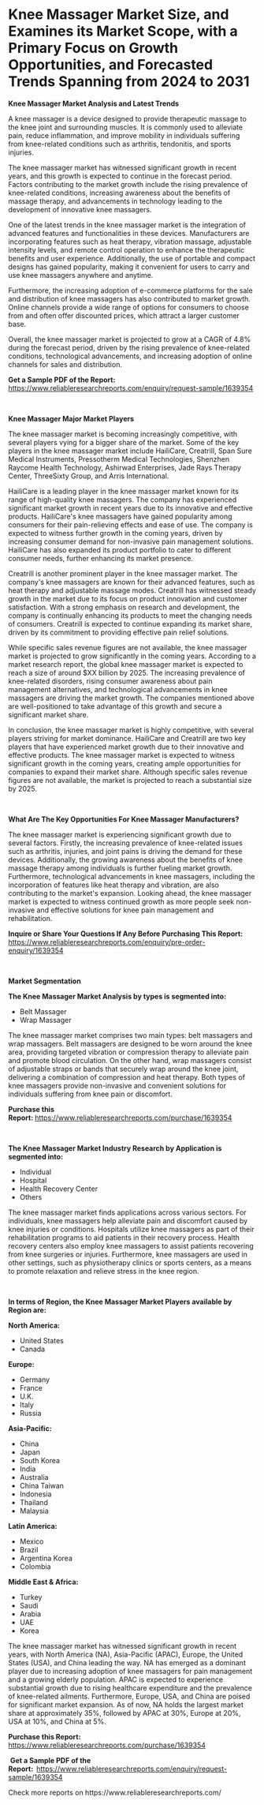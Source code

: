 <p><h1>Knee Massager Market Size, and Examines its Market Scope, with a Primary Focus on Growth Opportunities, and Forecasted Trends Spanning from 2024 to 2031</h1></p><p><strong>Knee Massager Market Analysis and Latest Trends</strong></p>
<p><p>A knee massager is a device designed to provide therapeutic massage to the knee joint and surrounding muscles. It is commonly used to alleviate pain, reduce inflammation, and improve mobility in individuals suffering from knee-related conditions such as arthritis, tendonitis, and sports injuries.</p><p>The knee massager market has witnessed significant growth in recent years, and this growth is expected to continue in the forecast period. Factors contributing to the market growth include the rising prevalence of knee-related conditions, increasing awareness about the benefits of massage therapy, and advancements in technology leading to the development of innovative knee massagers.</p><p>One of the latest trends in the knee massager market is the integration of advanced features and functionalities in these devices. Manufacturers are incorporating features such as heat therapy, vibration massage, adjustable intensity levels, and remote control operation to enhance the therapeutic benefits and user experience. Additionally, the use of portable and compact designs has gained popularity, making it convenient for users to carry and use knee massagers anywhere and anytime.</p><p>Furthermore, the increasing adoption of e-commerce platforms for the sale and distribution of knee massagers has also contributed to market growth. Online channels provide a wide range of options for consumers to choose from and often offer discounted prices, which attract a larger customer base.</p><p>Overall, the knee massager market is projected to grow at a CAGR of 4.8% during the forecast period, driven by the rising prevalence of knee-related conditions, technological advancements, and increasing adoption of online channels for sales and distribution.</p></p>
<p><strong>Get a Sample PDF of the Report:&nbsp;</strong> <a href="https://www.reliableresearchreports.com/enquiry/request-sample/1639354">https://www.reliableresearchreports.com/enquiry/request-sample/1639354</a></p>
<p>&nbsp;</p>
<p><strong>Knee Massager Major Market Players</strong></p>
<p><p>The knee massager market is becoming increasingly competitive, with several players vying for a bigger share of the market. Some of the key players in the knee massager market include HailiCare, Creatrill, Span Sure Medical Instruments, Pressotherm Medical Technologies, Shenzhen Raycome Health Technology, Ashirwad Enterprises, Jade Rays Therapy Center, ThreeSixty Group, and Arris International.</p><p>HailiCare is a leading player in the knee massager market known for its range of high-quality knee massagers. The company has experienced significant market growth in recent years due to its innovative and effective products. HailiCare's knee massagers have gained popularity among consumers for their pain-relieving effects and ease of use. The company is expected to witness further growth in the coming years, driven by increasing consumer demand for non-invasive pain management solutions. HailiCare has also expanded its product portfolio to cater to different consumer needs, further enhancing its market presence.</p><p>Creatrill is another prominent player in the knee massager market. The company's knee massagers are known for their advanced features, such as heat therapy and adjustable massage modes. Creatrill has witnessed steady growth in the market due to its focus on product innovation and customer satisfaction. With a strong emphasis on research and development, the company is continually enhancing its products to meet the changing needs of consumers. Creatrill is expected to continue expanding its market share, driven by its commitment to providing effective pain relief solutions.</p><p>While specific sales revenue figures are not available, the knee massager market is projected to grow significantly in the coming years. According to a market research report, the global knee massager market is expected to reach a size of around $XX billion by 2025. The increasing prevalence of knee-related disorders, rising consumer awareness about pain management alternatives, and technological advancements in knee massagers are driving the market growth. The companies mentioned above are well-positioned to take advantage of this growth and secure a significant market share.</p><p>In conclusion, the knee massager market is highly competitive, with several players striving for market dominance. HailiCare and Creatrill are two key players that have experienced market growth due to their innovative and effective products. The knee massager market is expected to witness significant growth in the coming years, creating ample opportunities for companies to expand their market share. Although specific sales revenue figures are not available, the market is projected to reach a substantial size by 2025.</p></p>
<p>&nbsp;</p>
<p><strong>What Are The Key Opportunities For Knee Massager Manufacturers?</strong></p>
<p><p>The knee massager market is experiencing significant growth due to several factors. Firstly, the increasing prevalence of knee-related issues such as arthritis, injuries, and joint pains is driving the demand for these devices. Additionally, the growing awareness about the benefits of knee massage therapy among individuals is further fueling market growth. Furthermore, technological advancements in knee massagers, including the incorporation of features like heat therapy and vibration, are also contributing to the market's expansion. Looking ahead, the knee massager market is expected to witness continued growth as more people seek non-invasive and effective solutions for knee pain management and rehabilitation.</p></p>
<p><strong>Inquire or Share Your Questions If Any Before Purchasing This Report:</strong> <a href="https://www.reliableresearchreports.com/enquiry/pre-order-enquiry/1639354">https://www.reliableresearchreports.com/enquiry/pre-order-enquiry/1639354</a></p>
<p>&nbsp;</p>
<p><strong>Market Segmentation</strong></p>
<p><strong>The Knee Massager Market Analysis by types is segmented into:</strong></p>
<p><ul><li>Belt Massager</li><li>Wrap Massager</li></ul></p>
<p><p>The knee massager market comprises two main types: belt massagers and wrap massagers. Belt massagers are designed to be worn around the knee area, providing targeted vibration or compression therapy to alleviate pain and promote blood circulation. On the other hand, wrap massagers consist of adjustable straps or bands that securely wrap around the knee joint, delivering a combination of compression and heat therapy. Both types of knee massagers provide non-invasive and convenient solutions for individuals suffering from knee pain or discomfort.</p></p>
<p><strong>Purchase this Report:&nbsp;</strong><a href="https://www.reliableresearchreports.com/purchase/1639354">https://www.reliableresearchreports.com/purchase/1639354</a></p>
<p>&nbsp;</p>
<p><strong>The Knee Massager Market Industry Research by Application is segmented into:</strong></p>
<p><ul><li>Individual</li><li>Hospital</li><li>Health Recovery Center</li><li>Others</li></ul></p>
<p><p>The knee massager market finds applications across various sectors. For individuals, knee massagers help alleviate pain and discomfort caused by knee injuries or conditions. Hospitals utilize knee massagers as part of their rehabilitation programs to aid patients in their recovery process. Health recovery centers also employ knee massagers to assist patients recovering from knee surgeries or injuries. Furthermore, knee massagers are used in other settings, such as physiotherapy clinics or sports centers, as a means to promote relaxation and relieve stress in the knee region.</p></p>
<p>&nbsp;</p>
<p><strong>In terms of Region, the Knee Massager Market Players available by Region are:</strong></p>
<p>
    <p> <strong> North America: </strong>
        <ul>
            <li>United States</li>
            <li>Canada</li>
        </ul>
        </p> 
    <p> <strong> Europe: </strong>
        <ul>
            <li>Germany</li>
            <li>France</li>
            <li>U.K.</li>
            <li>Italy</li>
            <li>Russia</li>
        </ul>
        </p> 
    <p> <strong> Asia-Pacific: </strong>
        <ul>
            <li>China</li>
            <li>Japan</li>
            <li>South Korea</li>
            <li>India</li>
            <li>Australia</li>
            <li>China Taiwan</li>
            <li>Indonesia</li>
            <li>Thailand</li>
            <li>Malaysia</li>
        </ul>
        </p> 
    <p> <strong> Latin America: </strong>
        <ul>
            <li>Mexico</li>
            <li>Brazil</li>
            <li>Argentina Korea</li>
            <li>Colombia</li>
        </ul>
        </p> 
    <p> <strong> Middle East & Africa: </strong>
        <ul>
            <li>Turkey</li>
            <li>Saudi</li>
            <li>Arabia</li>
            <li>UAE</li>
            <li>Korea</li>
        </ul>
    </p>
    </p>
<p><p>The knee massager market has witnessed significant growth in recent years, with North America (NA), Asia-Pacific (APAC), Europe, the United States (USA), and China leading the way. NA has emerged as a dominant player due to increasing adoption of knee massagers for pain management and a growing elderly population. APAC is expected to experience substantial growth due to rising healthcare expenditure and the prevalence of knee-related ailments. Furthermore, Europe, USA, and China are poised for significant market expansion. As of now, NA holds the largest market share at approximately 35%, followed by APAC at 30%, Europe at 20%, USA at 10%, and China at 5%.</p></p>
<p><strong>Purchase this Report: </strong><a href="https://www.reliableresearchreports.com/purchase/1639354">https://www.reliableresearchreports.com/purchase/1639354</a></p>
<p>&nbsp;<strong>Get a Sample PDF of the Report:&nbsp;&nbsp;</strong><a href="https://www.reliableresearchreports.com/enquiry/request-sample/1639354">https://www.reliableresearchreports.com/enquiry/request-sample/1639354</a></p>
<p><strong></strong></p>
<p>Check more reports on https://www.reliableresearchreports.com/</p>